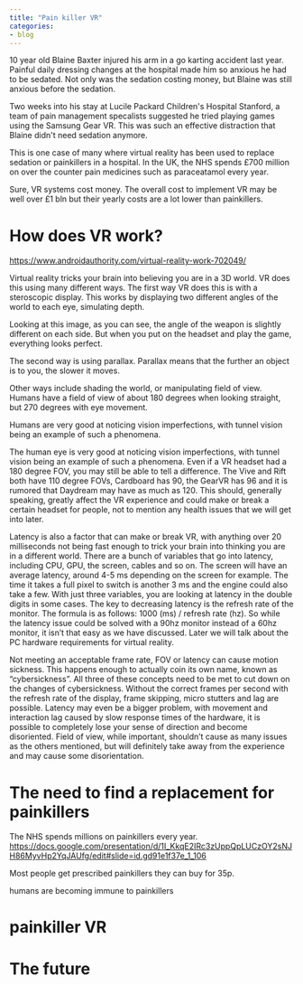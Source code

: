 ```yaml
---
title: "Pain killer VR"
categories:
- blog
---
```



10 year old Blaine Baxter injured his arm in a go karting accident last year. Painful daily dressing changes at the hospital made him so anxious he had to be sedated. Not only was the sedation costing money, but Blaine was still anxious before the sedation.

Two weeks into his stay at Lucile Packard Children's Hospital Stanford, a team of pain management specalists suggested he tried playing games using the Samsung Gear VR. This was such an effective distraction that Blaine didn't need sedation anymore.  

This is one case of many where virtual reality has been used to replace sedation or painkillers in a hospital. In the UK, the NHS spends £700 million on over the counter pain medicines such as paraceatamol every year. 

Sure, VR systems cost money. The overall cost to implement VR may be well over £1 bln but their yearly costs are a lot lower than painkillers.


# How does VR work?

https://www.androidauthority.com/virtual-reality-work-702049/

Virtual reality tricks your brain into believing you are in a 3D world. VR does this using many different ways. The first way VR does this is with a steroscopic display. This works by displaying two different angles of the world to each eye, simulating depth.

Looking at this image, as you can see, the angle of the weapon is slightly different on each side. But when you put on the headset and play the game, everything looks perfect. 

The second way is using parallax. Parallax means that the further an object is to you, the slower it moves.

Other ways include shading the world, or manipulating field of view. Humans have a field of view of about 180 degrees when looking straight, but 270 degrees with eye movement. 

Humans are very good at noticing vision imperfections, with tunnel vision being an example of such a phenomena. 

The human eye is very good at noticing vision imperfections, with tunnel vision being an example of such a phenomena. Even if a VR headset had a 180 degree FOV, you may still be able to tell a difference. The Vive and Rift both have 110 degree FOVs, Cardboard has 90, the GearVR has 96 and it is rumored that Daydream may have as much as 120. This should, generally speaking, greatly affect the VR experience and could make or break a certain headset for people, not to mention any health issues that we will get into later.

Latency is also a factor that can make or break VR, with anything over 20 milliseconds not being fast enough to trick your brain into thinking you are in a different world. There are a bunch of variables that go into latency, including CPU, GPU, the screen, cables and so on. The screen will have an average latency, around 4-5 ms depending on the screen for example. The time it takes a full pixel to switch is another 3 ms and the engine could also take a few. With just three variables, you are looking at latency in the double digits in some cases. The key to decreasing latency is the refresh rate of the monitor. The formula is as follows: 1000 (ms) / refresh rate (hz). So while the latency issue could be solved with a 90hz monitor instead of a 60hz monitor, it isn’t that easy as we have discussed. Later we will talk about the PC hardware requirements for virtual reality.

Not meeting an acceptable frame rate, FOV or latency can cause motion sickness. This happens enough to actually coin its own name, known as “cybersickness”. All three of these concepts need to be met to cut down on the changes of cybersickness. Without the correct frames per second with the refresh rate of the display, frame skipping, micro stutters and lag are possible. Latency may even be a bigger problem, with movement and interaction lag caused by slow response times of the hardware, it is possible to completely lose your sense of direction and become disoriented. Field of view, while important, shouldn’t cause as many issues as the others mentioned, but will definitely take away from the experience and may cause some disorientation.

# The need to find a replacement for painkillers

The NHS spends millions on painkillers every year.
https://docs.google.com/presentation/d/1I_KkqE2IRc3zUppQpLUCzOY2sNJH86MyvHp2YqJAUfg/edit#slide=id.gd91e1f37e_1_106

Most people get prescribed painkillers they can buy for 35p. 

humans are becoming immune to painkillers

# painkiller VR

# The future



